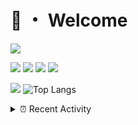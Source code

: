 # 👋 ・ Welcome
![](https://komarev.com/ghpvc/?username=Lorenzo0111)

![](https://img.shields.io/badge/Java-ED8B00?style=for-the-badge&logo=java&logoColor=white)
![](https://img.shields.io/badge/JavaScript-323330?style=for-the-badge&logo=javascript&logoColor=F7DF1E)
![](https://img.shields.io/badge/Node.js-339933?style=for-the-badge&logo=nodedotjs&logoColor=white)
![](https://img.shields.io/badge/React-20232A?style=for-the-badge&logo=react&logoColor=61DAFB)

[![](https://github-readme-stats.vercel.app/api?username=Lorenzo0111&show_icons=true&count_private=true)](https://github.com/Lorenzo0111)
![Top Langs](https://github-readme-stats.vercel.app/api/top-langs/?username=Lorenzo0111&layout=compact)

<details>
<summary>⏰ Recent Activity</summary>

<!--RECENT_ACTIVITY:start-->
1. ![comment] **Commented:** [ZombieStriker/QualityArmoryVehicles2#93](https://github.com/ZombieStriker/QualityArmoryVehicles2/issues/93#issuecomment-1024285060)
2. ![comment] **Commented:** [ZombieStriker/QualityArmoryVehicles2#94](https://github.com/ZombieStriker/QualityArmoryVehicles2/issues/94#issuecomment-1024283898)
3. ![comment] **Commented:** [ZombieStriker/QualityArmory#271](https://github.com/ZombieStriker/QualityArmory/issues/271#issuecomment-1023023989)
4. ![issueClosed] **Issue closed:** [BeYkeRYkt/LightAPI#25](https://github.com/BeYkeRYkt/LightAPI/issues/25)
5. ![comment] **Commented:** [ZombieStriker/QualityArmoryVehicles2#93](https://github.com/ZombieStriker/QualityArmoryVehicles2/issues/93#issuecomment-1021496990)
6. ![issueClosed] **Issue closed:** [ZombieStriker/QualityArmory#266](https://github.com/ZombieStriker/QualityArmory/issues/266)
7. ![release] Released [v1.0](https://github.com/Lorenzo0111/SpigotUpdatesBot/releases/tag/v1.0) in [Lorenzo0111/SpigotUpdatesBot](https://github.com/Lorenzo0111/SpigotUpdatesBot)
8. ![release] Released [v1.0](https://github.com/Lorenzo0111/SpigotUpdatesBot/releases/tag/v1.0) in [Lorenzo0111/SpigotUpdatesBot](https://github.com/Lorenzo0111/SpigotUpdatesBot)
9. ![issueClosed] **Issue closed:** [ZombieStriker/QualityArmory#265](https://github.com/ZombieStriker/QualityArmory/issues/265)
10. ![issueClosed] **Issue closed:** [ZombieStriker/QualityArmory#261](https://github.com/ZombieStriker/QualityArmory/issues/261)
<!--RECENT_ACTIVITY:end-->


<!--RECENT_ACTIVITY:last_update-->
Last Updated: Saturday, January 29th, 2022, 12:16:25 PM
<!--RECENT_ACTIVITY:last_update_end-->
</details>

[issueOpened]: https://cdn.jsdelivr.net/gh/Readme-Workflows/Readme-Icons@main/icons/octicons/IssueOpenedOld.svg
[issueClosed]: https://cdn.jsdelivr.net/gh/Readme-Workflows/Readme-Icons@main/icons/octicons/IssueClosedOld.svg

[prOpened]: https://cdn.jsdelivr.net/gh/Readme-Workflows/Readme-Icons@main/icons/octicons/PullRequestOpened.svg
[prClosed]: https://cdn.jsdelivr.net/gh/Readme-Workflows/Readme-Icons@main/icons/octicons/PullRequestClosed.svg
[prMerged]: https://cdn.jsdelivr.net/gh/Readme-Workflows/Readme-Icons@main/icons/octicons/PullRequestMerged.svg

[comment]: https://cdn.jsdelivr.net/gh/Readme-Workflows/Readme-Icons@main/icons/octicons/Comment.svg

[changesRequested]: https://cdn.jsdelivr.net/gh/Readme-Workflows/Readme-Icons@main/icons/octicons/RequestedChanges.svg
[approved]: https://cdn.jsdelivr.net/gh/Readme-Workflows/Readme-Icons@main/icons/octicons/ApprovedChanges.svg

[repoCreated]: https://cdn.jsdelivr.net/gh/Readme-Workflows/Readme-Icons@main/icons/octicons/Repository.svg
[release]: https://cdn.jsdelivr.net/gh/Readme-Workflows/Readme-Icons@main/icons/octicons/Release.svg
[star]: https://cdn.jsdelivr.net/gh/Readme-Workflows/Readme-Icons@main/icons/octicons/StarredRepository.svg
[wiki]: https://cdn.jsdelivr.net/gh/Readme-Workflows/Readme-Icons@main/icons/octicons/Wiki.svg
[fork]: https://cdn.jsdelivr.net/gh/Readme-Workflows/Readme-Icons@main/icons/octicons/ForkedRepository.svg
[people]: https://cdn.jsdelivr.net/gh/Readme-Workflows/Readme-Icons@main/icons/octicons/People.svg
